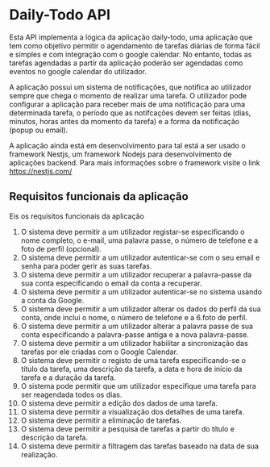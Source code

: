 # Daily-Todo API

Esta API implementa a lógica da aplicação daily-todo, uma aplicação que tem como objetivo permitir o agendamento de tarefas diárias de forma fácil e simples e com integração com o google calendar. No entanto, todas as tarefas agendadas a partir da aplicação poderão ser agendadas como eventos no google calendar do utilizador.

A aplicação possui um sistema de notificações, que notifica ao utilizador sempre que chega o momento de realizar uma tarefa. O utilizador pode configurar a aplicação para receber mais de uma notificação para uma determinada tarefa, o período que as notifcações devem ser feitas (dias, minutos, horas antes da momento da tarefa) e a forma da notificação (popup ou email).

A aplicação ainda está em desenvolvimento para tal está a ser usado o framework Nestjs, um framework Nodejs para desenvolvimento de aplicações backend. Para mais informações sobre o framework visite o link <a href="https://nestjs.com/">https://nestjs.com/</a>

## Requisitos funcionais da aplicação

Eis os requisitos funcionais da aplicação

1. O sistema deve permitir a um utilizador registar-se especificando o nome completo, o e-mail, uma palavra passe, o número de telefone e a foto de perfil (opcional).
2. O sistema deve permitir a um utilizador autenticar-se com o seu email e senha para poder gerir as suas tarefas.
3. O sistema deve permitir a um utilizador recuperar a palavra-passe da sua conta especificando o email da conta a recuperar.
4. O sistema deve permitir a um utilizador autenticar-se no sistema usando a conta da Google.
5. O sistema deve permitir a um utilizador alterar os dados do perfil da sua conta, onde inclui o nome, o número de telefone e a 6.foto de perfil.
6. O sistema deve permitir a um utilizador alterar a palavra passe de sua conta especificando a palavra-passe antiga e a nova palavra-passe.
7. O sistema deve permitir a um utilizador habilitar a sincronização das tarefas por ele criadas com o Google Calendar.
8. O sistema deve permitir o registo de uma tarefa especificando-se o título da tarefa, uma descrição da tarefa, a data e hora de início da tarefa e a duração da tarefa.
9. O sistema pode permitir que um utilizador especifique uma tarefa para ser reagendada todos os dias.
10. O sistema deve permitir a edição dos dados de uma tarefa.
11. O sistema deve permitir a visualização dos detalhes de uma tarefa.
12. O sistema deve permitir a eliminação de tarefas.
13. O sistema deve permitir a pesquisa de tarefas a partir do título e descrição da tarefa.
14. O sistema deve permitir a filtragem das tarefas baseado na data de sua realização.

